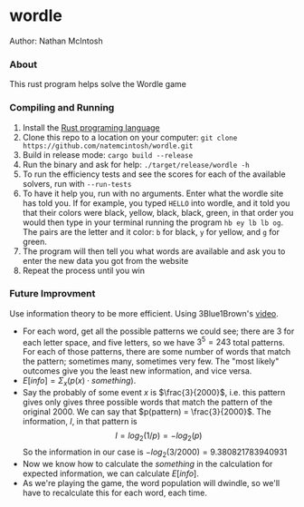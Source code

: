 # wordle
Author: Nathan McIntosh

### About
This rust program helps solve the Wordle game

### Compiling and Running
1. Install the [Rust programing language](https://www.rust-lang.org)
1. Clone this repo to a location on your computer: `git clone https://github.com/natemcintosh/wordle.git`
1. Build in release mode: `cargo build --release`
1. Run the binary and ask for help: `./target/release/wordle -h`
1. To run the efficiency tests and see the scores for each of the available solvers, run
with `--run-tests`
1. To have it help you, run with no arguments. Enter what the wordle site has told you.
If for example, you typed `HELLO` into wordle, and it told you that their colors were black, yellow, black, black, green, in that order
you would then type in your terminal running the program `hb ey lb lb og`. The pairs are the letter
and it color: `b` for black, `y` for yellow, and `g` for green.
1. The program will then tell you what words are available and ask you to enter the new data you got
from the website
1. Repeat the process until you win

### Future Improvment
Use information theory to be more efficient. Using 3Blue1Brown's
[video](https://www.youtube.com/watch?v=v68zYyaEmEA).
- For each word, get all the possible patterns we could see; there are 3 for each letter
space, and five letters, so we have $3^5=243$ total patterns. For each of those patterns,
there are some number of words that match the pattern; sometimes many, sometimes very few.
The "most likely" outcomes give you the least new information, and vice versa.
- $E[info]=\Sigma_x \left(p(x) \cdot something\right)$.
- Say the probably of some event $x$ is $\frac{3}{2000}$, i.e. this pattern gives only
gives three possible words that match the pattern of the original 2000. We can say that
$p(pattern) = \frac{3}{2000}$. The information, $I$, in that pattern is $$I=log_2(1/p)=-log_2(p)$$
So the information in our case is $-log_2(3/2000)=9.380821783940931$
- Now we know how to calculate the $something$ in the calculation for expected
information, we can calculate $E[info]$. 
- As we're playing the game, the word population will dwindle, so we'll have to 
recalculate this for each word, each time. 
